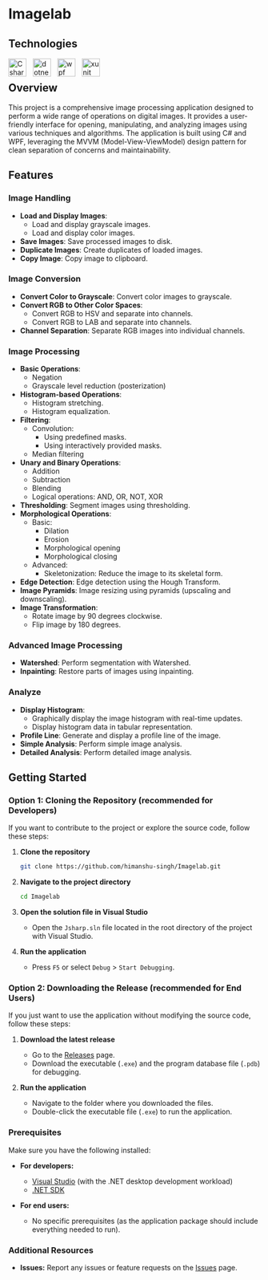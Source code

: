 


# Imagelab

## Technologies
[<img align="left" alt="Csharp" width="36px" src="https://cdn.jsdelivr.net/gh/devicons/devicon/icons/csharp/csharp-original.svg" style="padding-right:10px;"/>][csharp]
[<img align="left" alt="dotnet" width="36px" src="https://upload.wikimedia.org/wikipedia/commons/thumb/7/7d/Microsoft_.NET_logo.svg/2048px-Microsoft_.NET_logo.svg.png" style="padding-right:10px;"/>][dotnet]
[<img align="left" alt="wpf" width="36px" src="https://dotnetexpertshome.files.wordpress.com/2019/07/wpf.png" style="padding-right:10px;"/>][wpf]
[<img align="left" alt="xunit" width="36px" src="https://avatars.githubusercontent.com/u/2092016?s=200&v=4" style="padding-right:10px;"/>][xunit]

[csharp]: https://en.wikipedia.org/wiki/C_Sharp_(programming_language)
[dotnet]: https://en.wikipedia.org/wiki/.NET
[wpf]: https://en.wikipedia.org/wiki/Windows_Presentation_Foundation
[xunit]: https://xunit.net/

<br>

## Overview

This project is a comprehensive image processing application designed to perform a wide range of operations on digital images. It provides a user-friendly interface for opening, manipulating, and analyzing images using various techniques and algorithms. The application is built using C# and WPF, leveraging the MVVM (Model-View-ViewModel) design pattern for clean separation of concerns and maintainability.


## Features

### Image Handling

- **Load and Display Images**:
  - Load and display grayscale images.
  - Load and display color images.
- **Save Images**: Save processed images to disk.
- **Duplicate Images**: Create duplicates of loaded images.
- **Copy Image**: Copy image to clipboard.

### Image Conversion

- **Convert Color to Grayscale**: Convert color images to grayscale.
- **Convert RGB to Other Color Spaces**:
  - Convert RGB to HSV and separate into channels.
  - Convert RGB to LAB and separate into channels.
- **Channel Separation**: Separate RGB images into individual channels.

### Image Processing

- **Basic Operations**:
  - Negation
  - Grayscale level reduction (posterization)
- **Histogram-based Operations**:
  - Histogram stretching.
  - Histogram equalization.
- **Filtering**:
  - Convolution:
    - Using predefined masks.
    - Using interactively provided masks.
  - Median filtering
- **Unary and Binary Operations**:
  - Addition
  - Subtraction
  - Blending
  - Logical operations: AND, OR, NOT, XOR
- **Thresholding**: Segment images using thresholding.
- **Morphological Operations**:
  - Basic:
    - Dilation
    - Erosion
    - Morphological opening
    - Morphological closing
  - Advanced:
    - Skeletonization: Reduce the image to its skeletal form.
- **Edge Detection**: Edge detection using the Hough Transform.
- **Image Pyramids**: Image resizing using pyramids (upscaling and downscaling).
- **Image Transformation**:
  - Rotate image by 90 degrees clockwise.
  - Flip image by 180 degrees.

### Advanced Image Processing

- **Watershed**: Perform segmentation with Watershed.
- **Inpainting**: Restore parts of images using inpainting.

### Analyze

- **Display Histogram**:
  - Graphically display the image histogram with real-time updates.
  - Display histogram data in tabular representation.
- **Profile Line**: Generate and display a profile line of the image.
- **Simple Analysis**: Perform simple image analysis.
- **Detailed Analysis**: Perform detailed image analysis.

## Getting Started

### Option 1: Cloning the Repository (recommended for Developers)

If you want to contribute to the project or explore the source code, follow these steps:

1. **Clone the repository**
    ```sh
    git clone https://github.com/himanshu-singh/Imagelab.git
    ```
2. **Navigate to the project directory**
    ```sh
    cd Imagelab
    ```
3. **Open the solution file in Visual Studio**
    - Open the `Jsharp.sln` file located in the root directory of the project with Visual Studio.

4. **Run the application**
    - Press `F5` or select `Debug` > `Start Debugging`.

### Option 2: Downloading the Release (recommended for End Users)

If you just want to use the application without modifying the source code, follow these steps:

1. **Download the latest release**
    - Go to the [Releases](https://github.com/himanshu-singh/Imagelab/releases) page.
    - Download the executable (`.exe`) and the program database file (`.pdb`) for debugging.

2. **Run the application**
    - Navigate to the folder where you downloaded the files.
    - Double-click the executable file (`.exe`) to run the application.

### Prerequisites

Make sure you have the following installed:

- **For developers:**
  - [Visual Studio](https://visualstudio.microsoft.com/) (with the .NET desktop development workload)
  - [.NET SDK](https://dotnet.microsoft.com/download)

- **For end users:**
  - No specific prerequisites (as the application package should include everything needed to run).

### Additional Resources

- **Issues:** Report any issues or feature requests on the [Issues](https://github.com/himanshu-singh/Imagelab/issues) page.
